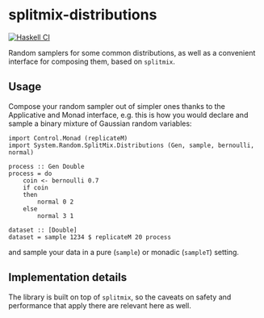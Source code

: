 # splitmix-distributions

[![Haskell CI](https://github.com/ocramz/splitmix-distributions/actions/workflows/ci.yaml/badge.svg)](https://github.com/ocramz/splitmix-distributions/actions/workflows/ci.yaml)

Random samplers for some common distributions, as well as a convenient interface for composing them, based on `splitmix`.


## Usage

Compose your random sampler out of simpler ones thanks to the Applicative and Monad interface, e.g. this is how you would declare and sample a binary mixture of Gaussian random variables:


    import Control.Monad (replicateM)
    import System.Random.SplitMix.Distributions (Gen, sample, bernoulli, normal)

    process :: Gen Double
    process = do
        coin <- bernoulli 0.7
        if coin
        then
            normal 0 2
        else
            normal 3 1

    dataset :: [Double]
    dataset = sample 1234 $ replicateM 20 process


and sample your data in a pure (`sample`) or monadic (`sampleT`) setting.

## Implementation details

The library is built on top of `splitmix`, so the caveats on safety and performance that apply there are relevant here as well.
